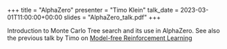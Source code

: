 +++
title = "AlphaZero"
presenter = "Timo Klein"
talk_date = 2023-03-01T11:00:00+00:00
slides = "AlphaZero_talk.pdf"
+++

Introduction to Monte Carlo Tree search and its use in AlphaZero.
See also the previous talk by Timo on [Model-free Reinforcement Learning](/talks/reinforcement_learning)
